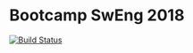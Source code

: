 # Bootcamp SwEng 2018

[![Build Status](https://travis-ci.org/robinmamie/SwEng18.svg?branch=master)](https://travis-ci.org/robinmamie/SwEng18)
